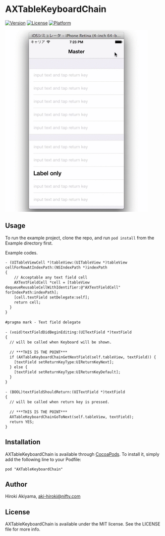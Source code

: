 # AXTableKeyboardChain

[![Version](https://img.shields.io/cocoapods/v/AXTableKeyboardChain.svg?style=flat)](http://cocoadocs.org/docsets/AXTableKeyboardChain)
[![License](https://img.shields.io/cocoapods/l/AXTableKeyboardChain.svg?style=flat)](http://cocoadocs.org/docsets/AXTableKeyboardChain)
[![Platform](https://img.shields.io/cocoapods/p/AXTableKeyboardChain.svg?style=flat)](http://cocoadocs.org/docsets/AXTableKeyboardChain)

![Screenshot](https://raw.githubusercontent.com/akiroom/AXTableKeyboardChain/master/screenshot.gif)

## Usage

To run the example project, clone the repo, and run `pod install` from the Example directory first.

Example codes.

```objc
- (UITableViewCell *)tableView:(UITableView *)tableView cellForRowAtIndexPath:(NSIndexPath *)indexPath
{
    // Acceptable any text field cell
    AXTextFieldCell *cell = [tableView dequeueReusableCellWithIdentifier:@"AXTextFieldCell" forIndexPath:indexPath];
    [cell.textField setDelegate:self];
    return cell;
  }
}

#pragma mark - Text field delegate

- (void)textFieldDidBeginEditing:(UITextField *)textField
{
  // will be called when Keyboard will be shown.
  
  // ***THIS IS THE POINT***
  if (AXTableKeyboardChainGetNextField(self.tableView, textField)) {
    [textField setReturnKeyType:UIReturnKeyNext];
  } else {
    [textField setReturnKeyType:UIReturnKeyDefault];
  }
}

- (BOOL)textFieldShouldReturn:(UITextField *)textField
{
  // will be called when return key is pressed.
  
  // ***THIS IS THE POINT***
  AXTableKeyboardChainGoToNext(self.tableView, textField);
  return YES;
}

```

## Installation

AXTableKeyboardChain is available through [CocoaPods](http://cocoapods.org). To install
it, simply add the following line to your Podfile:

    pod "AXTableKeyboardChain"

## Author

Hiroki Akiyama, aki-hiroki@nifty.com

## License

AXTableKeyboardChain is available under the MIT license. See the LICENSE file for more info.

